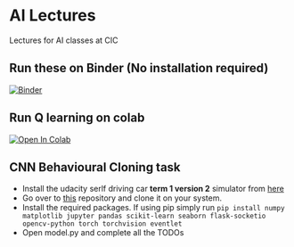 # AI Lectures
Lectures for AI classes at CIC

## Run these on Binder (No installation required)
[![Binder](https://mybinder.org/badge_logo.svg)](https://mybinder.org/v2/gh/Ridhwanluthra/ai_lectures/master)

## Run Q learning on colab
[![Open In Colab](https://colab.research.google.com/assets/colab-badge.svg)](https://colab.research.google.com/github/Ridhwanluthra/ai_lectures/blob/master/qlearning.ipynb)

## CNN Behavioural Cloning task
* Install the udacity serlf driving car **term 1 version 2** simulator from [here](https://github.com/udacity/self-driving-car-sim)
* Go over to [this](https://github.com/Ridhwanluthra/CarND-Behavioral-Cloning-P3/tree/pytorch) repository and clone it on your system.
* Install the required packages. If using pip simply run `pip install numpy matplotlib jupyter pandas scikit-learn seaborn flask-socketio opencv-python torch torchvision eventlet`
* Open model.py and complete all the TODOs
